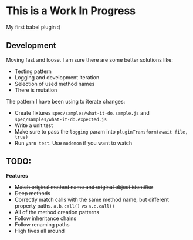 # This is a Work In Progress

My first babel plugin :)

## Development

Moving fast and loose. I am sure there are some better solutions like:

* Testing pattern
* Logging and development iteration
* Selection of used method names
* There is mutation

The pattern I have been using to iterate changes:

* Create fixtures `spec/samples/what-it-do.sample.js` and `spec/samples/what-it-do.expected.js`
* Write a unit test
* Make sure to pass the `logging` param into `pluginTransform(await file, true)`
* Run `yarn test`. Use `nodemon` if you want to watch

## TODO:

**Features**

* ~~Match original method name and original object identifier~~
* ~~Deep methods~~
* Correctly match calls with the same method name, but different property paths. `a.b.call()` vs `a.c.call()`
* All of the method creation patterns
* Follow inheritance chains
* Follow renaming paths
* High fives all around
